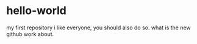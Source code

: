 # hello-world
my first repository
i like everyone, you should also do so.
what is the new github work about.
